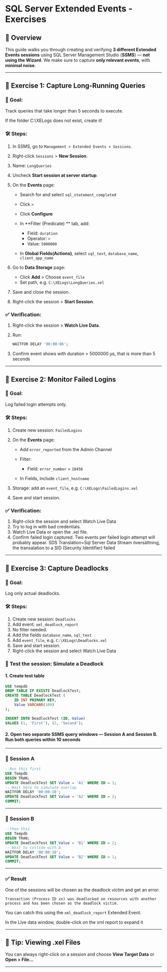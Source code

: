 # SQL Server Extended Events - Exercises

## 📘 Overview

This guide walks you through creating and verifying **3 different Extended Events sessions** using SQL Server Management Studio (**SSMS**) — **not using the Wizard**. We make sure to capture **only relevant events**, with **minimal noise**.

---

## 🧪 Exercise 1: Capture Long-Running Queries

### 🎯 Goal:

Track queries that take longer than 5 seconds to execute.

If the folder C:\XELogs does not exist, create it!

### 🛠️ Steps:

1. In SSMS, go to `Management > Extended Events > Sessions`.
2. Right-click `Sessions` > **New Session**.
3. Name: `LongQueries`
4. Uncheck **Start session at server startup**.
5. On the **Events** page:

   * Search for and select `sql_statement_completed`
   * Click `>`
   * Click **Configure**
   * In **Filter (Predicate) ** tab, add:

     * Field: `duration`
     * Operator: `>`
     * Value: `5000000`
   * In **Global Fields(Actions)**, select  `sql_text`, `database_name`, `client_app_name` 
6. Go to **Data Storage** page:

   * Click **Add** > Choose `event_file`
   * Set path, e.g. `C:\XELogs\LongQueries.xel`
7. Save and close the session.
8. Right-click the session > **Start Session**.

### ✅ Verification:

1. Right-click the session > **Watch Live Data**.
2. Run:

   ```sql
   WAITFOR DELAY '00:00:06';
   ```

3. Confirm event shows with duration > 5000000 µs, that is more than 5 seconds

---

## 🧪 Exercise 2: Monitor Failed Logins

### 🎯 Goal:

Log failed login attempts only.

### 🛠️ Steps:

1. Create new session: `FailedLogins`
2. On the **Events** page:

   * Add `error_reported` from the Admin Channel
   * Filter:

     * Field: `error_number` = `18456`
   * In Fields, include `client_hostname`
3. Storage: add an `event_file`, e.g. `C:\XELogs\FailedLogins.xel`
4. Save and start session.

### ✅ Verification:

1. Right-click the session and select Watch Live Data
2. Try to log in with bad credentials.
3. Watch Live Data or open the .xel file.
4. Confirm failed login captured. Two events per failed login attempt will probably appear. SDS Translation=Sql Server Data Stream översättning, the transalation to a SID (Security Identifier) failed

---

## 🧪 Exercise 3: Capture Deadlocks

### 🎯 Goal:

Log only actual deadlocks.

### 🛠️ Steps:

1. Create new session: `Deadlocks`
2. Add event: `xml_deadlock_report`
3. No filter needed.
4. Add the fields  `database_name`, `sql_text`
5. Add `event_file`, e.g. `C:\XELogs\Deadlocks.xel`
6. Save and start session.
7. Right-click the session and select Watch Live Data


### 🧪 Test the session: Simulate a Deadlock

#### 1. Create test table
```sql
USE tempdb
DROP TABLE IF EXISTS DeadlockTest;
CREATE TABLE DeadlockTest (
    ID INT PRIMARY KEY,
    Value VARCHAR(100)
);

INSERT INTO DeadlockTest (ID, Value)
VALUES (1, 'First'), (2, 'Second');
````

#### 2. Open **two separate SSMS query windows** — Session A and Session B. Run both queries within 10 seconds

---

### 🪩 Session A

```sql
--Run this first
USE Tempdb
BEGIN TRAN;
UPDATE DeadlockTest SET Value = 'A1' WHERE ID = 1;
-- Wait here to simulate overlap
WAITFOR DELAY '00:00:10';
UPDATE DeadlockTest SET Value = 'A2' WHERE ID = 2;
COMMIT;
```

---

### 🪩 Session B

```sql
--then this
USE Tempdb
BEGIN TRAN;
UPDATE DeadlockTest SET Value = 'B1' WHERE ID = 2;
-- Wait to collide with A
WAITFOR DELAY '00:00:10';
UPDATE DeadlockTest SET Value = 'B2' WHERE ID = 1;
COMMIT;
```

---

### ✅ Result

One of the sessions will be chosen as the deadlock victim and get an error:

```
Transaction (Process ID xx) was deadlocked on resources with another process and has been chosen as the deadlock victim.
```

You can catch this using the `xml_deadlock_report` Extended Event.

In the Live data window, double-click on the xml report to expand it




---

## 📂 Tip: Viewing .xel Files

You can always right-click on a session and choose **View Target Data** or **Open > File...**

---
